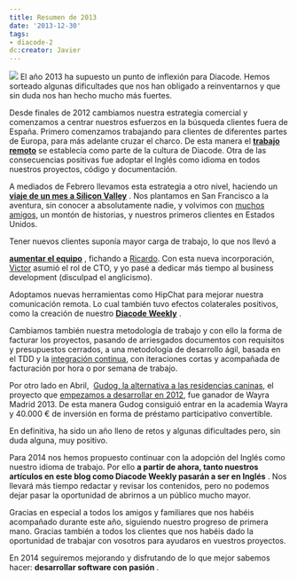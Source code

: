```yaml
---
title: Resumen de 2013
date: '2013-12-30'
tags:
- diacode-2
dc:creator: Javier
---
```


![](http://blog.diacode.com/wp-content/uploads/2013/12/diacode_20131.png)
El año 2013 ha supuesto un punto de inflexión para Diacode. Hemos sorteado algunas dificultades que nos han obligado a reinventarnos y que sin duda nos han hecho mucho más fuertes.

Desde finales de 2012 cambiamos nuestra estrategia comercial y comenzamos a centrar nuestros esfuerzos en la búsqueda clientes fuera de España. Primero comenzamos trabajando para clientes de diferentes partes de Europa, para más adelante cruzar el charco. De esta manera el
**[trabajo remoto](http://blog.diacode.com/herramientas-colaborativas-para-equipos-remotos)**
 se establecía como parte de la cultura de Diacode. Otra de las consecuencias positivas fue adoptar el Inglés como idioma en todos nuestros proyectos, código y documentación.

A mediados de Febrero llevamos esta estrategia a otro nivel, haciendo un 
**[viaje de un mes a Silicon Valley](http://blog.diacode.com/diacode-en-silicon-valley-parte-1)**
. Nos plantamos en San Francisco a la aventura, sin conocer a absolutamente nadie, y volvimos con 
[muchos](http://20mission.com) 
[amigos](http://tractical.com), un montón de historias, y nuestros primeros clientes en Estados Unidos.


<!--more-->Tener nuevos clientes suponía mayor carga de trabajo, lo que nos llevó a 
**[aumentar el equipo](http://blog.diacode.com/cumplimos-tres-anios-y-ampliamos-equipo)**
, fichando a 
[Ricardo](https://twitter.com/bigardone). Con esta nueva incorporación, 
[Victor](http://twitter.com/hopsor) asumió el rol de CTO, y yo pasé a dedicar más tiempo al 
business development (disculpad el anglicismo).

Adoptamos nuevas herramientas como HipChat para mejorar nuestra comunicación remota. Lo cual también tuvo efectos colaterales positivos, como la creación de nuestro 
**[Diacode Weekly](http://blog.diacode.com/category/diacode-weekly)**
.

Cambiamos también nuestra metodología de trabajo y con ello la forma de facturar los proyectos, pasando de arriesgados documentos con requisitos y presupuestos cerrados, a una metodología de desarrollo ágil, basada en el TDD y la 
[integración continua](http://blog.diacode.com/integracion-continua-con-jenkins-parte-1-introduccion-e-instalacion), con iteraciones cortas y acompañada de facturación por hora o por semana de trabajo.

Por otro lado en Abril, 
[Gudog, la alternativa a las residencias caninas](http://gudog.com), el proyecto que 
[empezamos a desarrollar en 2012](http://blog.diacode.com/gudog-solicita-un-paseador-para-tu-perro), fue ganador de Wayra Madrid 2013. De esta manera Gudog consiguió entrar en la academia Wayra y 40.000 € de inversión en forma de préstamo participativo convertible.

En definitiva, ha sido un año lleno de retos y algunas dificultades pero, sin duda alguna, muy positivo.

Para 2014 nos hemos propuesto continuar con la adopción del Inglés como nuestro idioma de trabajo. Por ello
**a partir de ahora, tanto nuestros artículos en este blog como Diacode Weekly pasarán a ser en Inglés**
. Nos llevará más tiempo redactar y revisar los contenidos, pero no podemos dejar pasar la oportunidad de abrirnos a un público mucho mayor.

Gracias en especial a todos los amigos y familiares que nos habéis acompañado durante este año, siguiendo nuestro progreso de primera mano. Gracias también a todos los clientes que nos habéis dado la oportunidad de trabajar con vosotros para ayudaros en vuestros proyectos.

En 2014 seguiremos mejorando y disfrutando de lo que mejor sabemos hacer: 
**desarrollar software con pasión**
.
